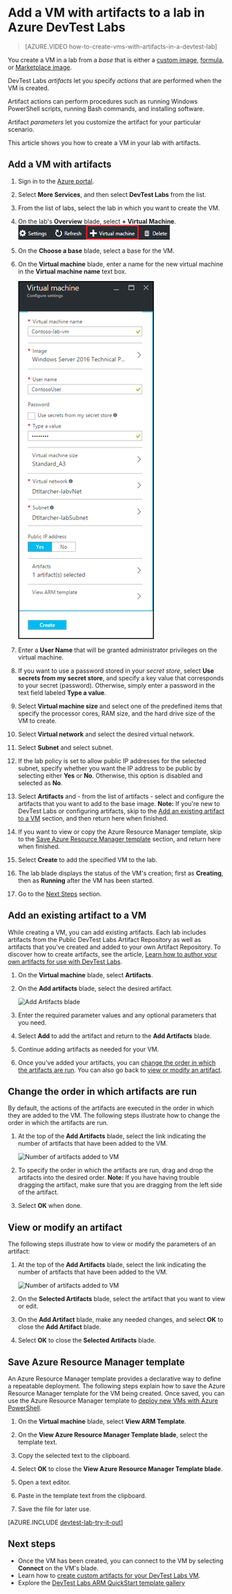 <properties
	pageTitle="Add a VM with artifacts to a lab in Azure DevTest Labs | Microsoft Azure"
	description="Learn how to add a VM with artifacts in Azure DevTest Labs"
	services="devtest-lab,virtual-machines"
	documentationCenter="na"
	authors="tomarcher"
	manager="douge"
	editor=""/>

<tags
	ms.service="devtest-lab"
	ms.workload="na"
	ms.tgt_pltfrm="na"
	ms.devlang="na"
	ms.topic="article"
	ms.date="08/30/2016"
	ms.author="tarcher"/>

# Add a VM with artifacts to a lab in Azure DevTest Labs

> [AZURE.VIDEO how-to-create-vms-with-artifacts-in-a-devtest-lab]

You create a VM in a lab from a *base* that is either a [custom image](./devtest-lab-create-template.md), [formula](./devtest-lab-manage-formulas.md), or [Marketplace image](./devtest-lab-configure-marketplace-images.md).

DevTest Labs *artifacts* let you specify *actions* that are performed when the VM is created. 

Artifact actions can perform procedures such as running Windows PowerShell scripts, running Bash commands, and installing software. 

Artifact *parameters* let you customize the artifact for your particular scenario.

This article shows you how to create a VM in your lab with artifacts.

## Add a VM with artifacts

1. Sign in to the [Azure portal](http://go.microsoft.com/fwlink/p/?LinkID=525040).

1. Select **More Services**, and then select **DevTest Labs** from the list.

1. From the list of labs, select the lab in which you want to create the VM.  

1. On the lab's **Overview** blade, select **+ Virtual Machine**.  
    ![Add VM button](./media/devtest-lab-add-vm-with-artifacts/devtestlab-home-blade-add-vm.png)

1. On the **Choose a base** blade, select a base for the VM.

1. On the **Virtual machine** blade, enter a name for the new virtual machine in the **Virtual machine name** text box.

	![Lab VM blade](./media/devtest-lab-add-vm-with-artifacts/devtestlab-lab-vm-blade.png)

1. Enter a **User Name** that will be granted administrator privileges on the virtual machine.  

1. If you want to use a password stored in your *secret store*, select **Use secrets from my secret store**, and specify a key value that corresponds to your secret (password). Otherwise, simply enter a password in the text field labeled **Type a value**.
 
1. Select **Virtual machine size** and select one of the predefined items that specify the processor cores, RAM size, and the hard drive size of the VM to create.

1. Select **Virtual network** and select the desired virtual network.

1. Select **Subnet** and select subnet.

1. If the lab policy is set to allow public IP addresses for the selected subnet, specify whether you want the IP address to be public by 
selecting either **Yes** or **No**. Otherwise, this option is disabled and selected as **No**. 

1. Select **Artifacts** and - from the list of artifacts - select and configure the artifacts that you want to add to the base image. 
**Note:** If you're new to DevTest Labs or configuring artifacts, skip to the [Add an existing artifact to a VM](#add-an-existing-artifact-to-a-vm) section, 
and then return here when finished.

1. If you want to view or copy the Azure Resource Manager template, skip to the [Save Azure Resource Manager template](#save-arm-template) section, and return here when finished.

1. Select **Create** to add the specified VM to the lab.

1. The lab blade displays the status of the VM's creation; first as **Creating**, then as **Running** after the VM has been started.

1. Go to the [Next Steps](#next-steps) section. 

## Add an existing artifact to a VM

While creating a VM, you can add existing artifacts. Each lab includes artifacts from the Public DevTest Labs Artifact Repository as 
well as artifacts that you've created and added to your own Artifact Repository.
To discover how to create artifacts, see the article, [Learn how to author your own artifacts for use with DevTest Labs](devtest-lab-artifact-author.md).

1. On the **Virtual machine** blade, select **Artifacts**. 

1. On the **Add artifacts** blade, select the desired artifact.  

	![Add Artifacts blade](./media/devtest-lab-add-vm-with-artifacts/devtestlab-add-artifact-blade.png)

1. Enter the required parameter values and any optional parameters that you need.  

1. Select **Add** to add the artifact and return to the **Add Artifacts** blade.

1. Continue adding artifacts as needed for your VM.

1. Once you've added your artifacts, you can [change the order in which the artifacts are run](#change-the-order-in-which-artifacts-are-run). You can 
also go back to [view or modify an artifact](#view-or-modify-an-artifact).

## Change the order in which artifacts are run

By default, the actions of the artifacts are executed in the order in which they are added to the VM. 
The following steps illustrate how to change the order in which the artifacts are run.

1. At the top of the **Add Artifacts** blade, select the link indicating the number of artifacts that have been added to the VM.

    ![Number of artifacts added to VM](./media/devtest-lab-add-vm-with-artifacts/devtestlab-add-artifacts-blade-selected-artifacts.png)

1. To specify the order in which the artifacts are run, drag and drop the artifacts into the desired order. **Note:** If you have having trouble dragging the artifact, make sure that you are dragging from the left side of the artifact. 

1. Select **OK** when done.  

## View or modify an artifact

The following steps illustrate how to view or modify the parameters of an artifact:

1. At the top of the **Add Artifacts** blade, select the link indicating the number of artifacts that have been added to the VM.

    ![Number of artifacts added to VM](./media/devtest-lab-add-vm-with-artifacts/devtestlab-add-artifacts-blade-selected-artifacts.png)

1. On the **Selected Artifacts** blade, select the artifact that you want to view or edit.  

1. On the **Add Artifact** blade, make any needed changes, and select **OK** to close the **Add Artifact** blade.

1. Select **OK** to close the **Selected Artifacts** blade.

## Save Azure Resource Manager template

An Azure Resource Manager template provides a declarative way to define a repeatable deployment. 
The following steps explain how to save the Azure Resource Manager template for the VM being created.
Once saved, you can use the Azure Resource Manager template to [deploy new VMs with Azure PowerShell](../resource-group-overview.md#template-deployment).

1. On the **Virtual machine** blade, select **View ARM Template**.

1. On the **View Azure Resource Manager Template blade**, select the template text.

1. Copy the selected text to the clipboard.

1. Select **OK** to close the **View Azure Resource Manager Template blade**.

1. Open a text editor.

1. Paste in the template text from the clipboard.

1. Save the file for later use.

[AZURE.INCLUDE [devtest-lab-try-it-out](../../includes/devtest-lab-try-it-out.md)]

## Next steps

- Once the VM has been created, you can connect to the VM by selecting **Connect** on the VM's blade.
- Learn how to [create custom artifacts for your DevTest Labs VM](devtest-lab-artifact-author.md).
- Explore the [DevTest Labs ARM QuickStart template gallery](https://github.com/Azure/azure-devtestlab/tree/master/ARMTemplates)